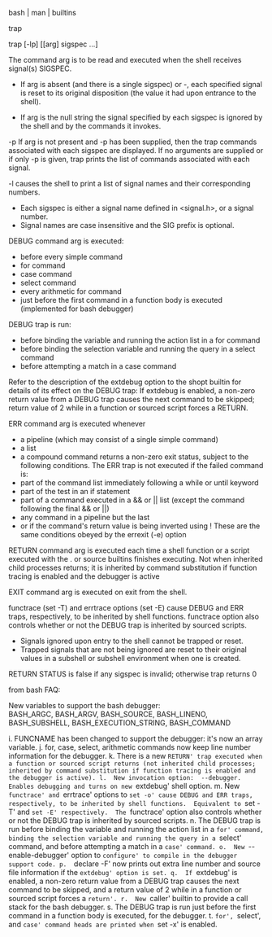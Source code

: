  bash | man | builtins

trap

trap [-lp] [[arg] sigspec ...]

The command arg is to be read and executed when the shell receives signal(s) SIGSPEC. 

* If arg is absent (and there is a single sigspec) or -, each specified signal is 
  reset to its original disposition (the value it had upon entrance to the shell).

* If arg is the null string the signal specified by each sigspec 
  is ignored by the shell and by the commands it invokes. 

-p  If arg is not present and -p has been supplied, then the 
    trap commands associated with each sigspec are displayed. 
    If no arguments are supplied or if only -p is given, trap 
    prints the list of commands associated with each signal. 

-l  causes the shell to print a list of signal names and their corresponding numbers. 


* Each sigspec is either a signal name defined in <signal.h>, or a signal number. 
* Signal names are case insensitive and the SIG prefix is optional.


DEBUG
command arg is executed:
- before every simple command
- for command
- case command
- select command
- every arithmetic for command 
- just before the first command in a function body is executed (implemented for bash debugger)

DEBUG trap is run:
- before binding the variable and running the action list in a for command
- before binding the selection variable and running the query in a select command
- before attempting a match in a case command

Refer to the description of the extdebug option to the shopt builtin for details of its effect on the DEBUG trap:
If extdebug is enabled, a non-zero return value from a DEBUG trap causes the next command to be skipped;
return value of 2 while in a function or sourced script forces a RETURN.


ERR
command arg is executed whenever 
  - a pipeline (which may consist of a single simple command)
  - a list
  - a compound command 
returns a non-zero exit status, subject to the following conditions.
The ERR trap is not executed if the failed command is:
  - part of the command list immediately following a while or until keyword
  - part of the test in an if statement
  - part of a command executed in a && or || list (except the command following the final && or ||)
  - any command in a pipeline but the last
  - or if the command's return value is being inverted using !
These are the same conditions obeyed by the errexit (-e) option




RETURN
command arg is executed each time a shell function or a 
script executed with the . or source builtins finishes executing.
Not when inherited child processes returns; it is inherited by command 
substitution if function tracing is enabled and the debugger is active

EXIT
command arg is executed on exit from the shell.

functrace (set -T) and errtrace options (set -E) cause DEBUG and ERR traps, respectively, to be inherited by shell functions. 
functrace option also controls whether or not the DEBUG trap is inherited by sourced scripts.


* Signals ignored upon entry to the shell cannot be trapped or reset.
* Trapped signals that are not being ignored are reset to their original 
  values in a subshell or subshell environment when one is created.


RETURN STATUS
is false if any sigspec is invalid; otherwise trap returns 0





from bash FAQ:

New variables to support the bash debugger:  
BASH_ARGC, BASH_ARGV, BASH_SOURCE, BASH_LINENO, 
BASH_SUBSHELL, BASH_EXECUTION_STRING, BASH_COMMAND

i.  FUNCNAME has been changed to support the debugger: it's now an array variable.
j.  for, case, select, arithmetic commands now keep line number information for the debugger.
k.  There is a new `RETURN' trap executed when a function or sourced script
    returns (not inherited child processes; inherited by command substitution
    if function tracing is enabled and the debugger is active).
l.  New invocation option:  --debugger.  Enables debugging and turns on new `extdebug' shell option.
m.  New `functrace' and `errtrace' options to `set -o' cause DEBUG and ERR
    traps, respectively, to be inherited by shell functions.  Equivalent to
    `set -T' and `set -E' respectively.  The `functrace' option also controls
    whether or not the DEBUG trap is inherited by sourced scripts.
n.  The DEBUG trap is run before binding the variable and running the action
    list in a `for' command, binding the selection variable and running the
    query in a `select' command, and before attempting a match in a `case' command.
o.  New `--enable-debugger' option to `configure' to compile in the debugger support code.
p.  `declare -F' now prints out extra line number and source file information if the `extdebug' option is set.
q.  If `extdebug' is enabled, a non-zero return value from a DEBUG trap causes
    the next command to be skipped, and a return value of 2 while in a
    function or sourced script forces a `return'.
r.  New `caller' builtin to provide a call stack for the bash debugger.
s.  The DEBUG trap is run just before the first command in a function body is executed, for the debugger.
t.  `for', `select', and `case' command heads are printed when `set -x' is enabled.







